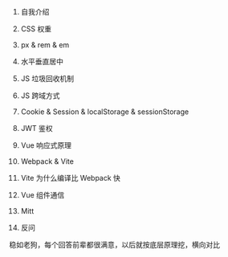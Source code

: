 1. 自我介绍

2. CSS 权重

3. px & rem & em

4. 水平垂直居中

5. JS 垃圾回收机制

6. JS 跨域方式

7. Cookie & Session & localStorage & sessionStorage

8. JWT 鉴权

9. Vue 响应式原理

10. Webpack & Vite

11. Vite 为什么编译比 Webpack 快

12. Vue 组件通信

13. Mitt

14. 反问

稳如老狗，每个回答前辈都很满意，以后就按底层原理挖，横向对比
